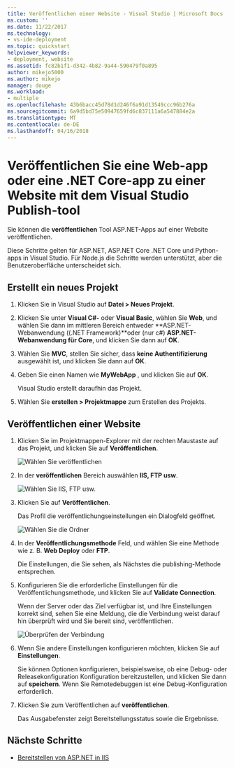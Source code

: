 ```yaml
---
title: Veröffentlichen einer Website - Visual Studio | Microsoft Docs
ms.custom: ''
ms.date: 11/22/2017
ms.technology:
- vs-ide-deployment
ms.topic: quickstart
helpviewer_keywords:
- deployment, website
ms.assetid: fc82b1f1-d342-4b82-9a44-590479f0a895
author: mikejo5000
ms.author: mikejo
manager: douge
ms.workload:
- multiple
ms.openlocfilehash: 43b6bacc45d78d1d246f6a91d13549ccc96b276a
ms.sourcegitcommit: 6a9d5bd75e50947659fd6c837111a6a547884e2a
ms.translationtype: MT
ms.contentlocale: de-DE
ms.lasthandoff: 04/16/2018
---
```

# <a name="publish-a-web-app-or-a-net-core-app-to-a-web-site-using-the-visual-studio-publish-tool"></a>Veröffentlichen Sie eine Web-app oder eine .NET Core-app zu einer Website mit dem Visual Studio Publish-tool

Sie können die **veröffentlichen** Tool ASP.NET-Apps auf einer Website veröffentlichen.

Diese Schritte gelten für ASP.NET, ASP.NET Core .NET Core und Python-apps in Visual Studio. Für Node.js die Schritte werden unterstützt, aber die Benutzeroberfläche unterscheidet sich.

## <a name="create-a-new-project"></a>Erstellt ein neues Projekt 

1. Klicken Sie in Visual Studio auf **Datei > Neues Projekt**.

1. Klicken Sie unter **Visual C#-** oder **Visual Basic**, wählen Sie **Web**, und wählen Sie dann im mittleren Bereich entweder **ASP.NET-Webanwendung ((.NET Framework)**oder (nur c#) **ASP.NET-Webanwendung für Core**, und klicken Sie dann auf **OK**.

1. Wählen Sie **MVC**, stellen Sie sicher, dass **keine Authentifizierung** ausgewählt ist, und klicken Sie dann auf **OK**.

1. Geben Sie einen Namen wie **MyWebApp** , und klicken Sie auf **OK**.

    Visual Studio erstellt daraufhin das Projekt.

1. Wählen Sie **erstellen > Projektmappe** zum Erstellen des Projekts.

## <a name="publish-to-a-web-site"></a>Veröffentlichen einer Website

1. Klicken Sie im Projektmappen-Explorer mit der rechten Maustaste auf das Projekt, und klicken Sie auf **Veröffentlichen**.

    ![Wählen Sie veröffentlichen](../deployment/media/quickstart-publish-aspnet.png "wählen veröffentlichen")

1. In der **veröffentlichen** Bereich auswählen **IIS, FTP usw**.

    ![Wählen Sie IIS, FTP usw.](../deployment/media/quickstart-publish-iis-ftp.png "wählen Sie IIS, FTP usw..")

1. Klicken Sie auf **Veröffentlichen**.

    Das Profil die veröffentlichungseinstellungen ein Dialogfeld geöffnet.

    ![Wählen Sie die Ordner](../deployment/media/quickstart-publish-settings-web.png "Ordner auswählen")

1. In der **Veröffentlichungsmethode** Feld, und wählen Sie eine Methode wie z. B. **Web Deploy** oder **FTP**.

    Die Einstellungen, die Sie sehen, als Nächstes die publishing-Methode entsprechen.

1. Konfigurieren Sie die erforderliche Einstellungen für die Veröffentlichungsmethode, und klicken Sie auf **Validate Connection**.

    Wenn der Server oder das Ziel verfügbar ist, und Ihre Einstellungen korrekt sind, sehen Sie eine Meldung, die die Verbindung weist darauf hin überprüft wird und Sie bereit sind, veröffentlichen.

    ![Überprüfen der Verbindung](../deployment/media/quickstart-publish-web-deploy.png "Überprüfen der Verbindung")

1. Wenn Sie andere Einstellungen konfigurieren möchten, klicken Sie auf **Einstellungen**.

    Sie können Optionen konfigurieren, beispielsweise, ob eine Debug- oder Releasekonfiguration Konfiguration bereitzustellen, und klicken Sie dann auf **speichern**. Wenn Sie Remotedebuggen ist eine Debug-Konfiguration erforderlich.

1. Klicken Sie zum Veröffentlichen auf **veröffentlichen**.

    Das Ausgabefenster zeigt Bereitstellungsstatus sowie die Ergebnisse.

## <a name="next-steps"></a>Nächste Schritte

- [Bereitstellen von ASP.NET in IIS](/iis/get-started/whats-new-in-iis-8/iis-80-using-aspnet-35-and-aspnet-45)
